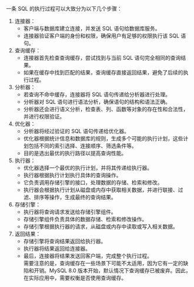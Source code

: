一条 SQL 的执行过程可以大致分为以下几个步骤：  
1. 连接器：  
	- 客户端与数据库建立连接，并发送 SQL 语句给数据库服务。  
	- 连接器验证客户端的身份和权限，确保用户有足够的权限执行该 SQL 语句。  
2. 查询缓存：  
	- 连接器首先检查查询缓存，尝试找到与当前 SQL 语句完全相同的查询结果。  
	- 如果在缓存中找到匹配的结果，查询缓存直接返回结果，避免了后续的执行过程。  
3. 分析器：  
	- 若查询不命中缓存，连接器将 SQL 语句传递给分析器进行处理。  
	- 分析器对 SQL 语句进行语法分析，确保语句的结构和语法正确。  
	- 分析器还会进行语义分析，检查表、列、函数等对象的存在性和合法性，并进行权限验证。  
4. 优化器：  
	- 分析器将经过验证的 SQL 语句传递给优化器。  
	- 优化器根据统计信息和数据库的规则，生成多个可能的执行计划，这些计划包括不同的索引选择、连接顺序、筛选条件等。  
	- 目的是选出最优的执行路径以提高查询性能。  
5. 执行器：  
	- 优化器选择一个最优的执行计划，并将其传递给执行器。  
	- 执行器根据执行计划执行具体的查询操作。  
	- 它负责调用存储引擎的接口，处理数据的存储、检索和修改。  
	- 执行器会根据执行计划从磁盘或内存中获取相关数据，并进行联接、过滤、排序等操作，生成最终的查询结果。  
6. 存储引擎：  
	- 执行器将查询请求发送给存储引擎组件。  
	- 存储引擎组件负责具体的数据存储、检索和修改操作。  
	- 存储引擎根据执行器的请求，从磁盘或内存中读取或写入相关数据。  
7. 返回结果：  
	- 存储引擎将查询结果返回给执行器。  
	- 执行器将结果返回给连接器。  
	- 最后，连接器将结果发送回客户端，完成整个执行过程。  
需要注意的是，查询缓存在一些场景下可能不太适用，因为它有一定的缺陷和开销。MySQL 8.0 版本开始，默认情况下查询缓存已被废弃。因此，在实际应用中，需要权衡是否使用查询缓存。